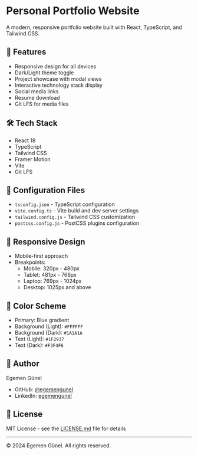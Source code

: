 # Personal Portfolio Website

A modern, responsive portfolio website built with React, TypeScript, and Tailwind CSS.

## 🚀 Features

- Responsive design for all devices
- Dark/Light theme toggle
- Project showcase with modal views
- Interactive technology stack display
- Social media links
- Resume download
- Git LFS for media files

## 🛠 Tech Stack

- React 18
- TypeScript
- Tailwind CSS
- Framer Motion
- Vite
- Git LFS

## 🔧 Configuration Files

- `tsconfig.json` - TypeScript configuration
- `vite.config.ts` - Vite build and dev server settings
- `tailwind.config.js` - Tailwind CSS customization
- `postcss.config.js` - PostCSS plugins configuration

## 📱 Responsive Design

- Mobile-first approach
- Breakpoints:
  - Mobile: 320px - 480px
  - Tablet: 481px - 768px
  - Laptop: 769px - 1024px
  - Desktop: 1025px and above

## 🎨 Color Scheme

- Primary: Blue gradient
- Background (Light): `#FFFFFF`
- Background (Dark): `#1A1A1A`
- Text (Light): `#1F2937`
- Text (Dark): `#F3F4F6`

## 👤 Author

Egemen Günel
- GitHub: [@egemengunel](https://github.com/egemengunel)
- LinkedIn: [egemengunel](https://linkedin.com/in/egemengunel/)

## 📜 License

MIT License - see the [LICENSE.md](LICENSE.md) file for details

---

© 2024 Egemen Günel. All rights reserved.